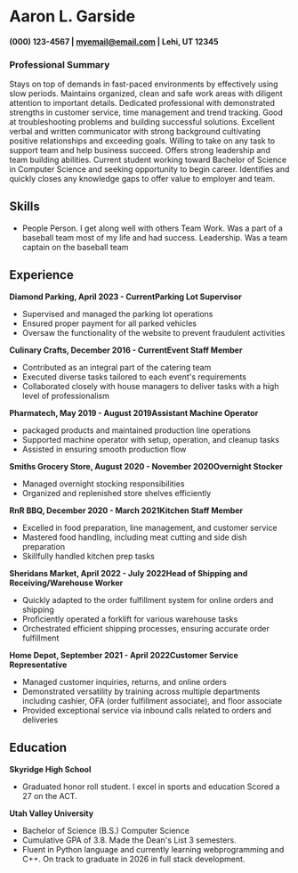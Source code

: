 
# Aaron L. Garside
#### (000) 123-4567 | myemail@email.com | Lehi, UT 12345



### Professional Summary
Stays on top of demands in fast-paced environments by effectively using slow periods. Maintains organized, clean and safe work areas with diligent attention to important details.
Dedicated professional with demonstrated strengths in customer service, time management and trend tracking. Good at troubleshooting problems and building successful solutions. Excellent verbal and written communicator with strong background cultivating positive relationships and exceeding goals.
Willing to take on any task to support team and help business succeed. Offers strong leadership and team building abilities.
Current student working toward Bachelor of Science in Computer Science and seeking opportunity to begin career. Identifies and quickly closes any knowledge gaps to offer value to employer and team.



## Skills

- People Person. I get along well with others
Team Work. Was a part of a baseball team most of my life and had success.
Leadership. Was a team captain on the baseball team


## Experience

__Diamond Parking, April 2023 - CurrentParking Lot Supervisor__

- Supervised and managed the parking lot operations
- Ensured proper payment for all parked vehicles
- Oversaw the functionality of the website to prevent fraudulent activities


__Culinary Crafts, December 2016 - CurrentEvent Staff Member__

- Contributed as an integral part of the catering team
- Executed diverse tasks tailored to each event's requirements
- Collaborated closely with house managers to deliver tasks with a high level of professionalism

__Pharmatech, May 2019 - August 2019Assistant Machine Operator__

- packaged products and maintained production line operations
- Supported machine operator with setup, operation, and cleanup tasks
- Assisted in ensuring smooth production flow

__Smiths Grocery Store, August 2020 - November 2020Overnight Stocker__

- Managed overnight stocking responsibilities
- Organized and replenished store shelves efficiently

__RnR BBQ, December 2020 - March 2021Kitchen Staff Member__

- Excelled in food preparation, line management, and customer service
- Mastered food handling, including meat cutting and side dish preparation
- Skillfully handled kitchen prep tasks

__Sheridans Market, April 2022 - July 2022Head of Shipping and Receiving/Warehouse Worker__

- Quickly adapted to the order fulfillment system for online orders and shipping
- Proficiently operated a forklift for various warehouse tasks
- Orchestrated efficient shipping processes, ensuring accurate order fulfillment

__Home Depot, September 2021 - April 2022Customer Service Representative__

- Managed customer inquiries, returns, and online orders
- Demonstrated versatility by training across multiple departments including cashier, OFA (order fulfillment associate), and floor associate
- Provided exceptional service via inbound calls related to orders and deliveries



## Education

__Skyridge High School__

- Graduated honor roll student. I excel in sports and education Scored a 27 on the ACT.

__Utah Valley University__

- Bachelor of Science (B.S.) Computer Science
- Cumulative GPA of 3.8. Made the Dean's List 3 semesters.
- Fluent in Python language and currently learning webprogramming and C++. On track to graduate in 2026 in full stack development.

